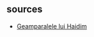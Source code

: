 

## sources

 - [Geamparalele lui Haidim](http://www.folkloretanznoten.de/GeamparaleleLuiHaidim.pdf)
